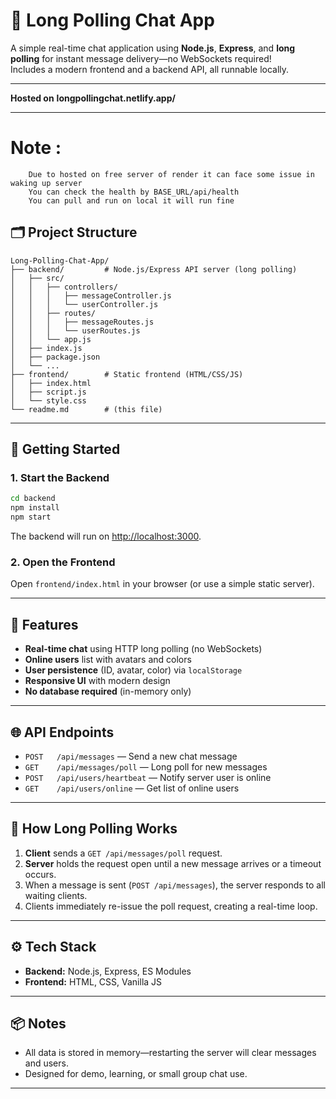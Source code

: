 # 💬 Long Polling Chat App

A simple real-time chat application using **Node.js**, **Express**, and **long polling** for instant message delivery—no WebSockets required!  
Includes a modern frontend and a backend API, all runnable locally.

---
**Hosted on**
        **longpollingchat.netlify.app/**

---

# Note :
        Due to hosted on free server of render it can face some issue in waking up server 
        You can check the health by BASE_URL/api/health
        You can pull and run on local it will run fine

## 🗂 Project Structure

```
Long-Polling-Chat-App/
├── backend/         # Node.js/Express API server (long polling)
│   ├── src/
│   │   ├── controllers/
│   │   │   ├── messageController.js
│   │   │   └── userController.js
│   │   ├── routes/
│   │   │   ├── messageRoutes.js
│   │   │   └── userRoutes.js
│   │   └── app.js
│   ├── index.js
│   ├── package.json
│   └── ...
├── frontend/        # Static frontend (HTML/CSS/JS)
│   ├── index.html
│   ├── script.js
│   └── style.css
└── readme.md        # (this file)
```

---

## 🚀 Getting Started

### 1. Start the Backend

```sh
cd backend
npm install
npm start
```
The backend will run on [http://localhost:3000](http://localhost:3000).

### 2. Open the Frontend

Open `frontend/index.html` in your browser (or use a simple static server).

---

## 📝 Features

- **Real-time chat** using HTTP long polling (no WebSockets)
- **Online users** list with avatars and colors
- **User persistence** (ID, avatar, color) via `localStorage`
- **Responsive UI** with modern design
- **No database required** (in-memory only)

---

## 🌐 API Endpoints

- `POST   /api/messages` — Send a new chat message
- `GET    /api/messages/poll` — Long poll for new messages
- `POST   /api/users/heartbeat` — Notify server user is online
- `GET    /api/users/online` — Get list of online users

---

## 🧠 How Long Polling Works

1. **Client** sends a `GET /api/messages/poll` request.
2. **Server** holds the request open until a new message arrives or a timeout occurs.
3. When a message is sent (`POST /api/messages`), the server responds to all waiting clients.
4. Clients immediately re-issue the poll request, creating a real-time loop.

---

## ⚙️ Tech Stack

- **Backend:** Node.js, Express, ES Modules
- **Frontend:** HTML, CSS, Vanilla JS

---

## 📦 Notes

- All data is stored in memory—restarting the server will clear messages and users.
- Designed for demo, learning, or small group chat use.

---
